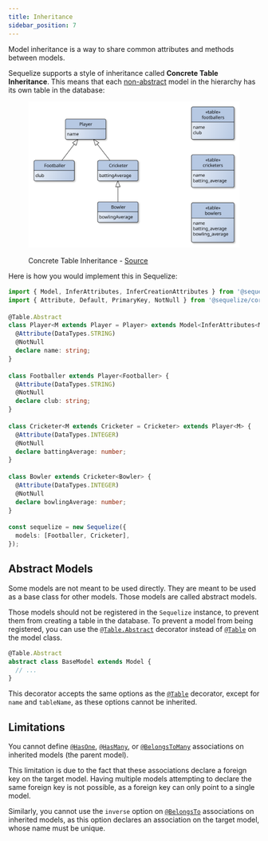 ```yaml
---
title: Inheritance
sidebar_position: 7
---
```


Model inheritance is a way to share common attributes and methods between models.

Sequelize supports a style of inheritance called __Concrete Table Inheritance__. This means that each [non-abstract](#abstract-models)
model in the hierarchy has its own table in the database:

<figure>

![Concrete Table Inheritance](./concrete-table-inheritance.svg)

<figcaption>Concrete Table Inheritance - <a href="https://commons.wikimedia.org/wiki/File:Concrete_Table_Inheritance.svg">Source</a></figcaption>

</figure>

Here is how you would implement this in Sequelize:

```ts
import { Model, InferAttributes, InferCreationAttributes } from '@sequelize/core';
import { Attribute, Default, PrimaryKey, NotNull } from '@sequelize/core/decorators-legacy';

@Table.Abstract
class Player<M extends Player = Player> extends Model<InferAttributes<M>, InferCreationAttributes<M>> {
  @Attribute(DataTypes.STRING)
  @NotNull
  declare name: string;
}

class Footballer extends Player<Footballer> {
  @Attribute(DataTypes.STRING)
  @NotNull
  declare club: string;
}

class Cricketer<M extends Cricketer = Cricketer> extends Player<M> {
  @Attribute(DataTypes.INTEGER)
  @NotNull
  declare battingAverage: number;
}

class Bowler extends Cricketer<Bowler> {
  @Attribute(DataTypes.INTEGER)
  @NotNull
  declare bowlingAverage: number;
}

const sequelize = new Sequelize({
  models: [Footballer, Cricketer],
});
```

## Abstract Models

Some models are not meant to be used directly. They are meant to be used as a base class for other models.
Those models are called abstract models.

Those models should not be registered in the `Sequelize` instance, to prevent them from creating a table in the database.
To prevent a model from being registered, you can use the [`@Table.Abstract`] decorator instead of [`@Table`] on the model class.

```ts
@Table.Abstract
abstract class BaseModel extends Model {
  // ...
}
```

This decorator accepts the same options as the [`@Table`] decorator, except for `name` and `tableName`,
as these options cannot be inherited.

## Limitations

You cannot define [`@HasOne`](../associations/has-one.md), [`@HasMany`](../associations/has-many.md), or [`@BelongsToMany`](../associations/belongs-to-many.md)
associations on inherited models (the parent model).

This limitation is due to the fact that these associations declare a foreign key on the target model. 
Having multiple models attempting to declare the same foreign key is not possible, as a foreign key can only point to a single model.

Similarly, you cannot use the `inverse` option on [`@BelongsTo`](../associations/belongs-to.md) associations on inherited models,
as this option declares an association on the target model, whose name must be unique.

[`@Table.Abstract`]: pathname:///v7/variables/_sequelize_core.decorators_legacy.table.abstract
[`@Table`]: pathname:///api/v7/functions/_sequelize_core.decorators_legacy.table-1
